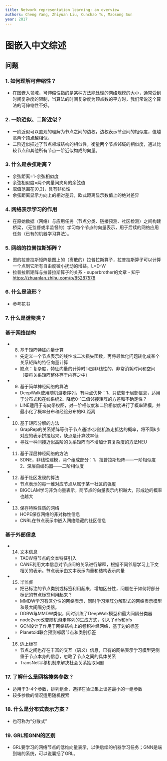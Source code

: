 ```yaml
---
title: Network representation learning: an overview
authors: Cheng Yang, Zhiyuan Liu, Cunchao Tu, Maosong Sun
year: 2017
---
```


# 图嵌入中文综述

## 问题

### 1. 如何理解可伸缩性？

- 在图嵌入领域，可伸缩性指的是某种方法能处理的网络规模的大小，通常受到时间复杂度的限制，当算法的时间复杂度为顶点数的平方时，我们常说这个算法的可伸缩性不好。

### 2. 一阶近似、二阶近似？

- 一阶近似可以直观的理解为节点之间的边权，边权表示节点间的相似度，值越高两个顶点越相似。
- 二阶近似描述了节点领域结构的相似性，衡量两个节点邻域的相似度，通过比较节点和其他所有节点一阶近似构成的向量。

### 3. 什么是余弦距离？

- 余弦距离=1-余弦相似度
- 余弦相似度=两个向量间夹角的余弦值
- 取值范围在[0,2]，具有非负性
- 余弦距离显示方向上的相对差异，欧式距离显示数值上的绝对差异

### 4. 网络表示学习的作用

- 在原始数据（网络）与应用任务（节点分类、链接预测、社区检测）之间构建桥梁，（无监督或半监督的）学习每个节点的向量表示，用于后续的网络应用任务（已有的机器学习算法）。

### 5. 网络的拉普拉斯矩阵？

- 图的拉普拉斯矩阵是图上的（离散的）拉普拉斯算子，拉普拉斯算子可以计算一个点到它所有自由度微小扰动的增益。L=D-W
- 拉普拉斯矩阵与拉普拉斯算子的关系 - superbrother的文章 - 知乎
https://zhuanlan.zhihu.com/p/85287578

### 6. 什么是流形？

- 参考花书

### 7. 什么是谱聚类？

### 基于网络结构

- 8. 基于矩阵特征向量计算

	- 先定义一个节点表示的线性或二次损失函数，再将最优化问题转化成某个关系矩阵的特征向量计算
	- 缺点：复杂度，特征向量的计算时间是非线性的，非常消耗时间和空间（要将关系矩阵整体存于内存之中）

- 9. 基于简单神经网络的算法

	- DeepWalk使用随机游走序列，有两点优势：1、只依赖于局部信息，适用于分布式和在线系统2、降低0-1二值邻接矩阵的方差和不确定性？
	- LINE适用于有向带权图，对一阶相似度和二阶相似度进行了概率建模，并最小化了概率分布和经验分布的KL距离

- 10. 基于矩阵分解的方法

	- GrapRep的关系矩阵等价于节点通过k步随机游走抵达的概率，将不同k步对应的表示拼接起来，缺点是计算效率低
	- 寻找一种间接近似高阶的关系矩阵而不增加计算复杂度的方法NEU

- 11. 基于深层神经网络的方法

	- SDNE，非线性建模，两个组成部分：1、拉普拉斯矩阵——一阶相似度2、深层自编码器——二阶相似度

- 12. 基于社区发现的算法

	- 节点表示的每一维对应节点从属于某一社区的强度
	- BIGCLAM学习非负向量表示，两节点的向量表示内积越大，形成边的概率也越大

- 13. 保存特殊性质的网络

	- HOPE保存网络的非对称性信息
	- CNRL在节点表示中嵌入网络隐藏的社区信息

### 基于外部信息

- 14. 文本信息

	- TADW将节点的文本特征引入
	- CANE利用文本信息对节点间的关系进行解释，根据不同邻居学习上下文相关的表示。节点表示由文本表示向量和结构表示向量

- 15. 半监督

	- 把已标注的节点类别或标签利用起来，增加区分性，问题在于如何将部分标记的节点标签利用起来？
	- MMDW学习有区分性的网络表示，同时学习矩阵分解形式的网络表示模型和最大间隔分类器。
	- DDRW与MMDW类似，同时训练了DeepWalk模型和最大间隔分类器
	- node2vec改变随机游走序列的生成方式，引入了dfs和bfs
	- GCN设计了作用于网络结构上的卷积神经网络，基于边的标签
	- Planetoid联合预测邻居节点和类别标签

- 16. 边上标签

	- 节点之间也存在丰富的交互（语义）信息，已有的网络表示学习模型更侧重于节点本身的信息，忽略了节点之间的具体关系
	- TransNet平移机制来解决社会关系抽取问题

### 17. 了解什么是网格搜索参数？

- 适用于3-4个参数，排列组合，选择在验证集上误差最小的一组参数
- 较多参数的情况适用随机搜索

### 18. 什么是分布式表示方案？

- 也可称为“分散式”

### 19. GRL和GNN的区别

- GRL要学习的网络节点的低维向量表示，以供后续的机器学习任务；GNN是端到端的系统，可以说囊括了GRL。

